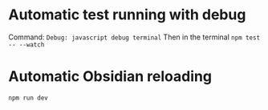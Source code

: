 # Automatic test running with debug
Command: `Debug: javascript debug terminal`
Then in the terminal `npm test -- --watch`

# Automatic Obsidian reloading
`npm run dev`